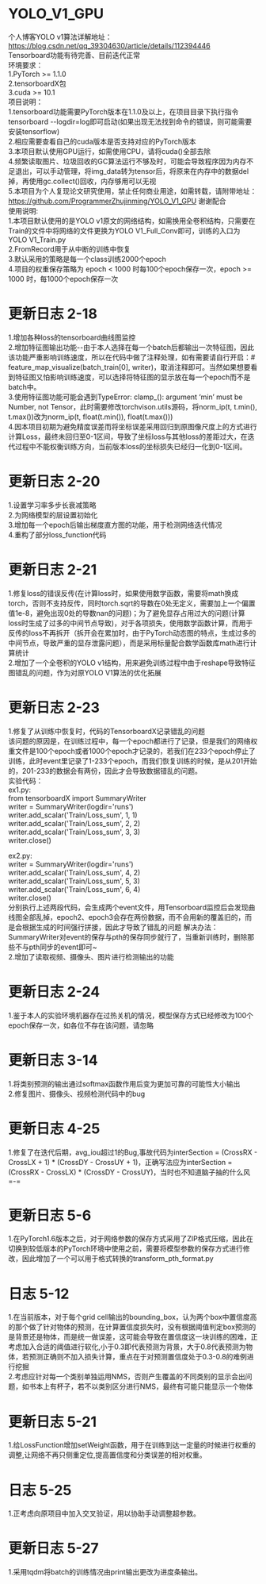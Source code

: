 # YOLO_V1_GPU  
个人博客YOLO v1算法详解地址：https://blog.csdn.net/qq_39304630/article/details/112394446  
Tensorboard功能有待完善、目前迭代正常  
环境要求：  
1.PyTorch >= 1.1.0  
2.tensorboardX包  
3.cuda >= 10.1  
项目说明：  
1.tensorboard功能需要PyTorch版本在1.1.0及以上，在项目目录下执行指令tensorboard --logdir=log即可启动(如果出现无法找到命令的错误，则可能需要安装tensorflow)  
2.相应需要查看自己的cuda版本是否支持对应的PyTorch版本  
3.本项目默认使用GPU运行，如需使用CPU，请将cuda()全部去除  
4.频繁读取图片、垃圾回收的GC算法运行不够及时，可能会导致程序因为内存不足退出，可以手动管理，将img_data转为tensor后，将原来在内存中的数据del掉，再使用gc.collect()回收，内存够用可以无视  
5.本项目为个人复现论文研究使用，禁止任何商业用途，如需转载，请附带地址：https://github.com/ProgrammerZhujinming/YOLO_V1_GPU  谢谢配合  
使用说明:  
1.本项目默认使用的是YOLO v1原文的网络结构，如需换用全卷积结构，只需要在Train的文件中将网络的文件更换为YOLO V1_Full_Conv即可，训练的入口为YOLO V1_Train.py  
2.FromRecord用于从中断的训练中恢复  
3.默认采用的策略是每一个class训练2000个epoch  
4.项目的权重保存策略为 epoch < 1000 时每100个epoch保存一次，epoch >= 1000 时，每1000个epoch保存一次  

# 更新日志 2-18  
1.增加各种loss的tensorboard曲线图监控  
2.增加特征图输出功能--由于本人选择在每一个batch后都输出一次特征图，因此该功能严重影响训练速度，所以在代码中做了注释处理，如有需要请自行开启：# feature_map_visualize(batch_train[0], writer)，取消注释即可。当然如果想要看到特征图又怕影响训练速度，可以选择将特征图的显示放在每一个epoch而不是batch中。  
3.使用特征图功能可能会遇到TypeError: clamp_(): argument ‘min’ must be Number, not Tensor，此时需要修改torchvison.utils源码，将norm_ip(t, t.min(), t.max())改为norm_ip(t, float(t.min()), float(t.max()))  
4.因本项目初期为避免精度误差而将坐标误差采用回归到原图像尺度上的方式进行计算Loss，最终未回归至0-1区间，导致了坐标loss与其他loss的差距过大，在迭代过程中不能权衡训练方向，当前版本loss的坐标损失已经归一化到0-1区间。  

# 更新日志 2-20
1.设置学习率多步长衰减策略  
2.为网络模型的层设置初始化  
3.增加每一个epoch后输出梯度直方图的功能，用于检测网络迭代情况  
4.重构了部分loss_function代码  

# 更新日志 2-21  
1.修复loss的错误反传(在计算loss时，如果使用数学函数，需要将math换成torch，否则不支持反传，同时torch.sqrt的导数在0处无定义，需要加上一个偏置值1e-8，避免出现0处的导数nan的问题)；为了避免显存占用过大的问题(计算loss时生成了过多的中间节点导致)，对于各项损失，使用数学函数计算，而用于反传的loss不再拆开（拆开会在累加时，由于PyTorch动态图的特点，生成过多的中间节点，导致严重的显存泄露问题），而是采用标量配合数学函数库math进行计算统计  
2.增加了一个全卷积的YOLO v1结构，用来避免训练过程中由于reshape导致特征图错乱的问题，作为对原YOLO V1算法的优化拓展  

# 更新日志 2-23
1.修复了从训练中恢复时，代码的TensorboardX记录错乱的问题  
该问题的原因是，在训练过程中，每一个epoch都进行了记录，但是我们的网络权重文件是100个epoch或者1000个epoch才记录的，若我们在233个epoch停止了训练，此时event里记录了1-233个epoch，而我们恢复训练的时候，是从201开始的，201-233的数据会有两份，因此才会导致数据错乱的问题。  
实验代码：  
ex1.py:  
from tensorboardX import SummaryWriter  
writer = SummaryWriter(logdir='runs')  
writer.add_scalar('Train/Loss_sum', 1, 1)  
writer.add_scalar('Train/Loss_sum', 2, 2)  
writer.add_scalar('Train/Loss_sum', 3, 3)  
writer.close()  

ex2.py:  
writer = SummaryWriter(logdir='runs')  
writer.add_scalar('Train/Loss_sum', 4, 2)  
writer.add_scalar('Train/Loss_sum', 5, 3)  
writer.add_scalar('Train/Loss_sum', 6, 4)  
writer.close()  
分别执行上述两段代码，会生成两个event文件，用Tensorboard监控后会发现曲线图全部乱掉，epoch2、epoch3会存在两份数据，而不会用新的覆盖旧的，而是会根据生成的时间强行拼接，因此才导致了错乱的问题 
解决办法：SummaryWriter对event的保存与pth的保存同步就行了，当重新训练时，删除那些不与pth同步的event即可~  
2.增加了读取视频、摄像头、图片进行检测输出的功能

# 更新日志 2-24
1.鉴于本人的实验环境机器存在过热关机的情况，模型保存方式已经修改为100个epoch保存一次，如各位不存在该问题，请忽略  

# 更新日志 3-14
1.将类别预测的输出通过softmax函数作用后变为更加可靠的可能性大小输出  
2.修复图片、摄像头、视频检测代码中的bug  

# 更新日志 4-25  
1.修复了在迭代后期，avg_iou超过1的Bug,事故代码为interSection = (CrossRX - CrossLX + 1) * (CrossDY - CrossUY + 1)，正确写法应为interSection = (CrossRX - CrossLX) * (CrossDY - CrossUY)，当时也不知道脑子抽的什么风=-=  

# 更新日志 5-6
1.在PyTorch1.6版本之后，对于网络参数的保存方式采用了ZIP格式压缩，因此在切换到较低版本的PyTorch环境中使用之前，需要将模型参数的保存方式进行修改，因此增加了一个可以用于格式转换的transform_pth_format.py  

# 日志 5-12
1.在当前版本，对于每个grid cell输出的bounding_box，认为两个box中置信度高的那个做了针对物体的预测，在计算置信度损失时，没有根据阈值判定box预测的是背景还是物体，而是统一做误差，这可能会导致在置信度这一块训练的困难，正考虑加入合适的阈值进行软化,小于0.3即代表预测为背景，大于0.8代表预测为物体，若预测正确则不加入损失计算，重点在于对预测置信度处于0.3-0.8的难例进行挖掘  
2.考虑应针对每一个类别单独运用NMS，否则产生覆盖的不同类别的显示会出问题，如书本上有杯子，若不以类别区分进行NMS，最终有可能只能显示一个物体    

# 更新日志 5-21
1.给LossFunction增加setWeight函数，用于在训练到达一定量的时候进行权重的调整,让网络不再只侧重定位,提高置信度和分类误差的相对权重。

# 日志 5-25
1.正考虑向原项目中加入交叉验证，用以协助手动调整超参数。  

# 更新日志 5-27
1.采用tqdm将batch的训练情况由print输出更改为进度条输出。

